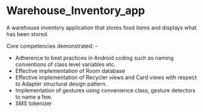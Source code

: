 # Warehouse_Inventory_app
A warehouse inventory application that stores food items and displays what has been stored.

Core competencies demonstrated: -

* Adherence to best practices in Android coding such as naming conventions of class level variables etc.
* Effective implementation of Room database
* Effective implementation of Recycler views and Card views with respect to Adapter structural design pattern. 
* Implementation of gestures using convenience class, gesture detectors to name a few.
* SMS tokenizer
